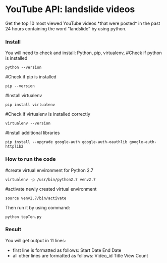 # YouTube API: landslide videos
Get the top 10 most viewed YouTube videos \*that were posted\* in the past 24 hours containing the word "landslide" by using python.

### Install
You will need to check and install: Python, pip, virtualenv, 
#Check if python is installed
```
python --version
```
#Check if pip is installed
```
pip --version
```
#Install virtualenv
```
pip install virtualenv
```
#Check if virtualenv is installed correctly
```
virtualenv --version
```
#Install additional libraries
```
pip install --upgrade google-auth google-auth-oauthlib google-auth-httplib2
```
### How to run the code
#create virtual environment for Python 2.7
```
virtualenv -p /usr/bin/python2.7 venv2.7
```
#activate newly created virtual environment
```
source venv2.7/bin/activate
```
Then run it by using command:
```
python topTen.py
```
### Result
You will get output in 11 lines:
- first line is formatted as follows:       Start Date    End Date
- all other lines are formatted as follows: Video_id      Title        View Count
